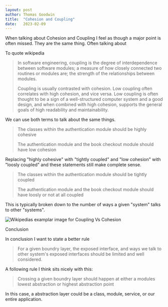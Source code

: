 ```yaml
---
layout: post
author: Thomas Goodwin
title:  "Cohesion and Coupling"
date:   2023-02-09
---
```


When talking about Cohesion and Coupling I feel as though a major point is often missed. They are the same thing. Often talking about 

To quote wikipedia

> In software engineering, coupling is the degree of interdependence between software modules; a measure of how closely connected two routines or modules are; the strength of the relationships between modules.
> 
> Coupling is usually contrasted with cohesion. Low coupling often correlates with high cohesion, and vice versa. Low coupling is often thought to be a sign of a well-structured computer system and a good design, and when combined with high cohesion, supports the general goals of high readability and maintainability.

We can use both terms to talk about the same things.

> The classes within the authentication module should be highly cohesive
>
> The authentication module and the book checkout module should have low cohesion

Replacing "highly cohesive" with "tightly coupled" and "low cohesion" with "loosly coupled" and these statements still make complete sense.

> The classes within the authentication module should be tightly coupled
>
> The authentication module and the book checkout module should have loosly or not at all coupled

This is typically broken down to the number of ways a given "system" talks to other "systems".

![Wikipedias examplar image for Coupling Vs Cohesion](https://en.wikipedia.org/wiki/Coupling_%28computer_programming%29#/media/File:CouplingVsCohesion.svg)

Conclusion

In conclusion I want to state a better rule

> For a given boundry layer, the exposed interface, and ways we talk to other system's exposed interfaces should be limited and well considered.

A following rule I think sits nicely with this:

> Crossing a given boundry layer should happen at either a modules lowest abstraction or highest abstraction point

In this case, a abstraction layer could be a class, module, service, or our entire application.
